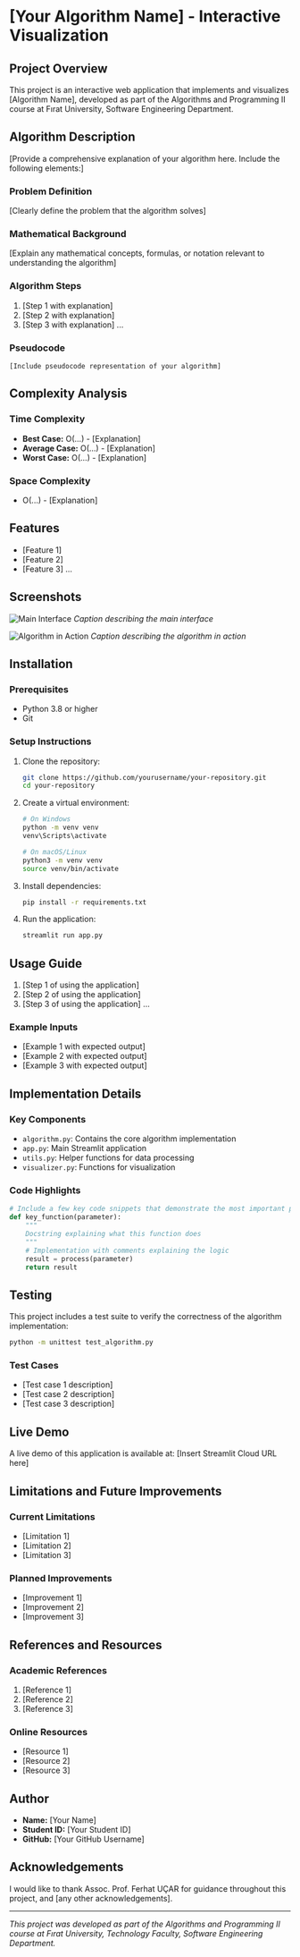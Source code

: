 # [Your Algorithm Name] - Interactive Visualization

## Project Overview

This project is an interactive web application that implements and visualizes [Algorithm Name], developed as part of the Algorithms and Programming II course at Fırat University, Software Engineering Department.

## Algorithm Description

[Provide a comprehensive explanation of your algorithm here. Include the following elements:]

### Problem Definition

[Clearly define the problem that the algorithm solves]

### Mathematical Background

[Explain any mathematical concepts, formulas, or notation relevant to understanding the algorithm]

### Algorithm Steps


1. [Step 1 with explanation]
2. [Step 2 with explanation]
3. [Step 3 with explanation]
...

### Pseudocode

```
[Include pseudocode representation of your algorithm]
```

## Complexity Analysis

### Time Complexity

- **Best Case:** O(...) - [Explanation]
- **Average Case:** O(...) - [Explanation]
- **Worst Case:** O(...) - [Explanation]

### Space Complexity

- O(...) - [Explanation]

## Features

- [Feature 1]
- [Feature 2]
- [Feature 3]
...

## Screenshots

![Main Interface](docs/screenshots/main_interface.png)
*Caption describing the main interface*

![Algorithm in Action](docs/screenshots/algorithm_demo.png)
*Caption describing the algorithm in action*

## Installation

### Prerequisites

- Python 3.8 or higher
- Git

### Setup Instructions

1. Clone the repository:
   ```bash
   git clone https://github.com/yourusername/your-repository.git
   cd your-repository
   ```

2. Create a virtual environment:
   ```bash
   # On Windows
   python -m venv venv
   venv\Scripts\activate

   # On macOS/Linux
   python3 -m venv venv
   source venv/bin/activate
   ```

3. Install dependencies:
   ```bash
   pip install -r requirements.txt
   ```

4. Run the application:
   ```bash
   streamlit run app.py
   ```

## Usage Guide

1. [Step 1 of using the application]
2. [Step 2 of using the application]
3. [Step 3 of using the application]
...

### Example Inputs

- [Example 1 with expected output]
- [Example 2 with expected output]
- [Example 3 with expected output]

## Implementation Details

### Key Components

- `algorithm.py`: Contains the core algorithm implementation
- `app.py`: Main Streamlit application
- `utils.py`: Helper functions for data processing
- `visualizer.py`: Functions for visualization

### Code Highlights

```python
# Include a few key code snippets that demonstrate the most important parts of your implementation
def key_function(parameter):
    """
    Docstring explaining what this function does
    """
    # Implementation with comments explaining the logic
    result = process(parameter)
    return result
```

## Testing

This project includes a test suite to verify the correctness of the algorithm implementation:

```bash
python -m unittest test_algorithm.py
```

### Test Cases

- [Test case 1 description]
- [Test case 2 description]
- [Test case 3 description]

## Live Demo

A live demo of this application is available at: [Insert Streamlit Cloud URL here]

## Limitations and Future Improvements

### Current Limitations

- [Limitation 1]
- [Limitation 2]
- [Limitation 3]

### Planned Improvements

- [Improvement 1]
- [Improvement 2]
- [Improvement 3]

## References and Resources

### Academic References

1. [Reference 1]
2. [Reference 2]
3. [Reference 3]

### Online Resources

- [Resource 1]
- [Resource 2]
- [Resource 3]

## Author

- **Name:** [Your Name]
- **Student ID:** [Your Student ID]
- **GitHub:** [Your GitHub Username]

## Acknowledgements

I would like to thank Assoc. Prof. Ferhat UÇAR for guidance throughout this project, and [any other acknowledgements].

---

*This project was developed as part of the Algorithms and Programming II course at Fırat University, Technology Faculty, Software Engineering Department.*
